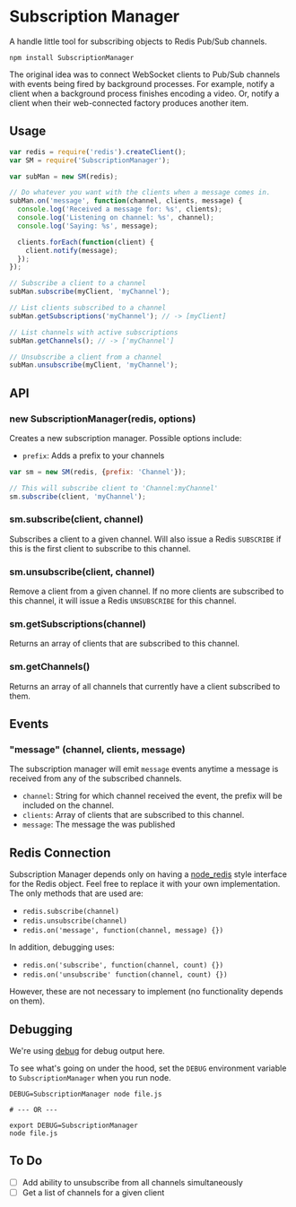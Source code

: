 # Subscription Manager

A handle little tool for subscribing objects to Redis Pub/Sub channels.

`npm install SubscriptionManager`

The original idea was to connect WebSocket clients to Pub/Sub channels with events being fired by background processes. For example, notify a client when a background process finishes encoding a video. Or, notify a client when their web-connected factory produces another item.

## Usage

```javascript
var redis = require('redis').createClient();
var SM = require('SubscriptionManager');

var subMan = new SM(redis);

// Do whatever you want with the clients when a message comes in.
subMan.on('message', function(channel, clients, message) {
  console.log('Received a message for: %s', clients);
  console.log('Listening on channel: %s', channel);
  console.log('Saying: %s', message);

  clients.forEach(function(client) {
    client.notify(message);
  });
});

// Subscribe a client to a channel
subMan.subscribe(myClient, 'myChannel');

// List clients subscribed to a channel
subMan.getSubscriptions('myChannel'); // -> [myClient]

// List channels with active subscriptions
subMan.getChannels(); // -> ['myChannel']

// Unsubscribe a client from a channel
subMan.unsubscribe(myClient, 'myChannel');
```

## API

### new SubscriptionManager(redis, options)

Creates a new subscription manager. Possible options include:

- `prefix`: Adds a prefix to your channels

```javascript
var sm = new SM(redis, {prefix: 'Channel'});

// This will subscribe client to 'Channel:myChannel'
sm.subscribe(client, 'myChannel');
```

### sm.subscribe(client, channel)

Subscribes a client to a given channel. Will also issue a Redis `SUBSCRIBE` if this is the first client to subscribe to this channel.

### sm.unsubscribe(client, channel)

Remove a client from a given channel. If no more clients are subscribed to this channel, it will issue a Redis `UNSUBSCRIBE` for this channel.

### sm.getSubscriptions(channel)

Returns an array of clients that are subscribed to this channel.

### sm.getChannels()

Returns an array of all channels that currently have a client subscribed to them.

## Events

### "message" (channel, clients, message)

The subscription manager will emit `message` events anytime a message is received from any of the subscribed channels.

- `channel`: String for which channel received the event, the prefix will be included on the channel.
- `clients`: Array of clients that are subscribed to this channel.
- `message`: The message the was published


## Redis Connection

Subscription Manager depends only on having a [node_redis](https://github.com/mranney/node_redis) style interface for the Redis object. Feel free to replace it with your own implementation. The only methods that are used are:

- `redis.subscribe(channel)`
- `redis.unsubscribe(channel)`
- `redis.on('message', function(channel, message) {})`

In addition, debugging uses:

- `redis.on('subscribe', function(channel, count) {})`
- `redis.on('unsubscribe' function(channel, count) {})`

However, these are not necessary to implement (no functionality depends on them).

## Debugging

We're using [debug](https://github.com/visionmedia/debug) for debug output here.

To see what's going on under the hood, set the `DEBUG` environment variable to `SubscriptionManager` when you run node.

```console
DEBUG=SubscriptionManager node file.js

# --- OR ---

export DEBUG=SubscriptionManager
node file.js
````

## To Do

- [ ] Add ability to unsubscribe from all channels simultaneously
- [ ] Get a list of channels for a given client